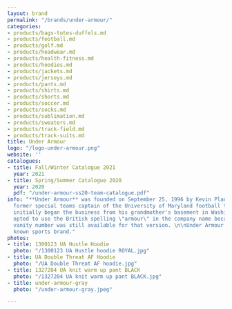 ```yaml
---
layout: brand
permalink: "/brands/under-armour/"
categories:
- products/bags-totes-duffels.md
- products/football.md
- products/golf.md
- products/headwear.md
- products/health-fitness.md
- products/hoodies.md
- products/jackets.md
- products/jerseys.md
- products/pants.md
- products/shirts.md
- products/shorts.md
- products/soccer.md
- products/socks.md
- products/sublimation.md
- products/sweaters.md
- products/track-field.md
- products/track-suits.md
title: Under Armour
logo: "/logo-under-armour.png"
website: ''
catalogues:
- title: Fall/Winter Catalogue 2021
  year: 2021
- title: Spring/Summer Catalogue 2020
  year: 2020
  pdf: "/under-armour-ss20-team-catalogue.pdf"
info: "**Under Armour** was founded on September 25, 1996 by Kevin Plank, a then 24-year-old
  former special teams captain of the University of Maryland football team. Plank
  initially began the business from his grandmother's basement in Washington, D.C.\n\nPlank
  opted to use the British spelling \"armour\" in the company name because the toll-free
  vanity number was still available for that version. \n\nUnder Armour is now a well
  known sports brand."
photos:
- title: 1300123 UA Hustle Hoodie
  photo: "/1300123 UA Hustle hoodie ROYAL.jpg"
- title: UA Double Threat AF Hoodie
  photo: "/UA Double Threat AF hoodie.jpg"
- title: 1327204 UA knit warm up pant BLACK
  photo: "/1327204 UA knit warm up pant BLACK.jpg"
- title: under-armour-gray
  photo: "/under-armour-gray.jpeg"

---
```

